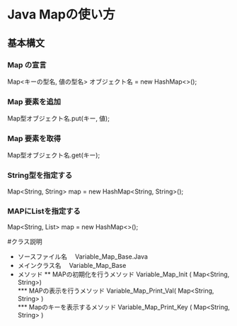 # Java Mapの使い方
## 基本構文
### Map の宣言
   Map<キーの型名, 値の型名> オブジェクト名 = new HashMap<>();
### Map 要素を追加
   Map型オブジェクト名.put(キー, 値);

### Map 要素を取得
   Map型オブジェクト名.get(キー);

### String型を指定する
   Map<String, String> map = new HashMap<String, String>();

### MAPにListを指定する
   Map<String, List<String>> map = new HashMap<>();

#クラス説明
* ソースファイル名
   　Variable_Map_Base.Java
* メインクラス名
   　Variable_Map_Base
* メソッド
** MAPの初期化を行うメソッド
    Variable_Map_Init ( Map<String, String>)  
*** MAPの表示を行うメソッド
      Variable_Map_Print_Val( Map<String, String> )  
*** Mapのキーを表示するメソッド
      Variable_Map_Print_Key ( Map<String, String> )
